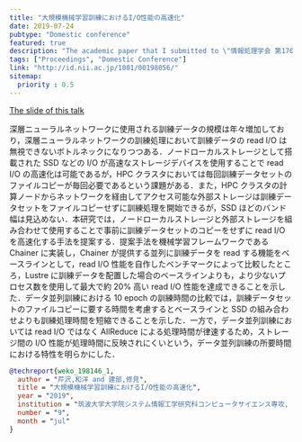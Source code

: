 ```yaml
---
title: "大規模機械学習訓練におけるI/O性能の高速化"
date: 2019-07-24
pubtype: "Domestic conference"
featured: true
description: "The academic paper that I submitted to \"情報処理学会 第170回 HPC 研究会報告 (HPC170)\""
tags: ["Proceedings", "Domestic Conference"]
link: "http://id.nii.ac.jp/1001/00198056/"
sitemap:
  priority : 0.5
---
```


[The slide of this talk](https://speakerdeck.com/serihiro/hpc170-slide)

深層ニューラルネットワークに使用される訓練データの規模は年々増加しており，深層ニューラルネットワークの訓練処理において訓練データの read I/O は無視できないボトルネックになりつつある．ノードローカルストレージとして搭載された SSD などの I/O が高速なストレージデバイスを使用することで read I/O の高速化は可能であるが，HPC クラスタにおいては毎回訓練データセットのファイルコピーが毎回必要であるという課題がある．また，HPC クラスタの計算ノードからネットワークを経由してアクセス可能な外部ストレージは訓練データセットをファイルコピーせずに訓練処理を開始できるが，SSD ほどのバンド幅は見込めない．本研究では，ノードローカルストレージと外部ストレージを組み合わせて使用することで事前に訓練データセットのコピーをせずに read I/O を高速化する手法を提案する．提案手法を機械学習フレームワークである Chainer に実装し，Chainer が提供する並列に訓練データを read する機能をベースラインとして，read I/O 性能を自作したベンチマークによって比較したところ，Lustre に訓練データを配置した場合のベースラインよりも，より少ないプロセス数を使用して最大で約 20% 高い read I/O 性能を達成できることを示した．データ並列訓練における 10 epoch の訓練時間の比較では，訓練データセットのファイルコピーに要する時間を考慮するとベースラインと SSD の組み合わせよりも訓練処理時間を短縮できることを示した．一方で，データ並列訓練においては read I/O ではなく AllReduce による処理時間が律速するため，ストレージ間の I/O 性能が処理時間に反映されにくいという，データ並列訓練の所要時間における特性を明らかにした．

```bibtex
@techreport{weko_198146_1,
  author = "芹沢,和洋 and 建部,修見",
  title = "大規模機械学習訓練におけるI/O性能の高速化",
  year = "2019",
  institution = "筑波大学大学院システム情報工学研究科コンピュータサイエンス専攻, 筑波大学計算科学研究センター",
  number = "9",
  month = "jul"
}
```
